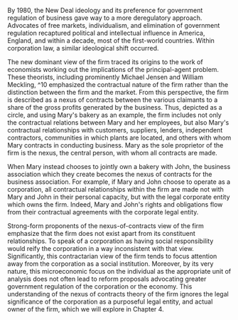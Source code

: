 
By 1980, the New Deal ideology and its preference for government regulation of business gave way to a more deregulatory approach. Advocates of free markets, individualism, and elimination of government regulation recaptured political and intellectual influence in America, England, and within a decade, most of the first-world countries. Within corporation law, a similar ideological shift occurred.

The new dominant view of the firm traced its origins to the work of economists working out the implications of the principal-agent problem. These theorists, including prominently Michael Jensen and William Meckling, ^10 emphasized the contractual nature of the firm rather than the distinction between the firm and the market. From this perspective, the firm is described as a nexus of contracts between the various claimants to a share of the gross profits generated by the business. Thus, depicted as a circle, and using Mary's bakery as an example, the firm includes not only the contractual relations between Mary and her employees, but also Mary's contractual relationships with customers, suppliers, lenders, independent contractors, communities in which plants are located, and others with whom Mary contracts in conducting business. Mary as the sole proprietor of the firm is the nexus, the central person, with whom all contracts are made.

When Mary instead chooses to jointly own a bakery with John, the business association which they create becomes the nexus of contracts for the business association. For example, if Mary and John choose to operate as a corporation, all contractual relationships within the firm are made not with Mary and John in their personal capacity, but with the legal corporate entity which owns the firm. Indeed, Mary and John's rights and obligations flow from their contractual agreements with the corporate legal entity.

Strong-form proponents of the nexus-of-contracts view of the firm emphasize that the firm does not exist apart from its constituent relationships. To speak of a corporation as having social responsibility would reify the corporation in a way inconsistent with that view. Significantly, this contractarian view of the firm tends to focus attention away from the corporation as a social institution. Moreover, by its very nature, this microeconomic focus on the individual as the appropriate unit of analysis does not often lead to reform proposals advocating greater government regulation of the corporation or the economy. This understanding of the nexus of contracts theory of the firm ignores the legal significance of the corporation as a purposeful legal entity, and actual owner of the firm, which we will explore in Chapter 4.


[^0]: 10. See Michael C. Jensen \& William H. Meckling, Theory of the Firm: Managerial Behavior, Agency Costs and Ownership Structure, 3 J. Fin. Econ. 305 (1976).
